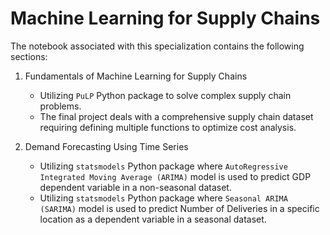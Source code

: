 # Machine Learning for Supply Chains

The notebook associated with this specialization contains the following sections:

1. Fundamentals of Machine Learning for Supply Chains
    - Utilizing `PuLP` Python package to solve complex supply chain problems.
    - The final project deals with a comprehensive supply chain dataset requiring defining multiple functions to optimize cost analysis.

2. Demand Forecasting Using Time Series
    - Utilizing `statsmodels` Python package where `AutoRegressive Integrated Moving Average (ARIMA)` model is used to predict GDP dependent variable in a non-seasonal dataset. 
    - Utilizing `statsmodels` Python package where `Seasonal ARIMA (SARIMA)` model is used to predict Number of Deliveries in a specific location as a dependent variable in a seasonal dataset. 
